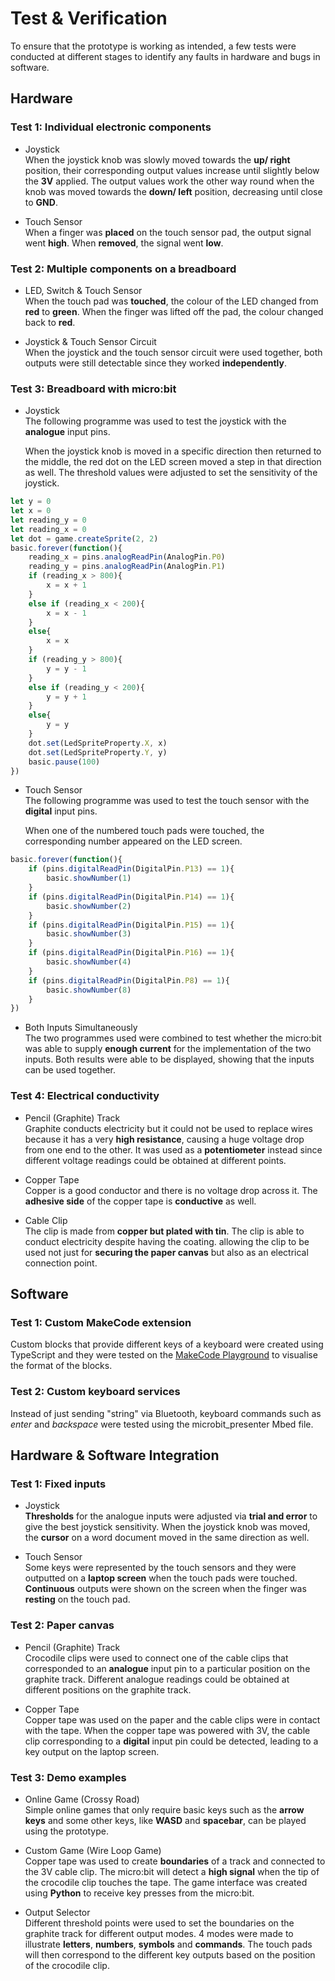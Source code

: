 # Test & Verification

To ensure that the prototype is working as intended, a few tests were conducted at different stages to identify any faults in hardware and bugs in software.

## Hardware
### Test 1: Individual electronic components
* Joystick  
When the joystick knob was slowly moved towards the **up/ right** position, their corresponding output values increase until slightly below the **3V** applied. The output values work the other way round when the knob was moved towards the **down/ left** position, decreasing until close to **GND**.

* Touch Sensor  
When a finger was **placed** on the touch sensor pad, the output signal went **high**. When **removed**, the signal went **low**.

### Test 2: Multiple components on a breadboard
* LED, Switch & Touch Sensor  
When the touch pad was **touched**, the colour of the LED changed from **red** to **green**. When the finger was lifted off the pad, the colour changed back to **red**.

* Joystick & Touch Sensor Circuit  
When the joystick and the touch sensor circuit were used together, both outputs were still detectable since they worked **independently**.

### Test 3: Breadboard with micro:bit
* Joystick  
The following programme was used to test the joystick with the **analogue** input pins.

  When the joystick knob is moved in a specific direction then returned to the middle, the red dot on the LED screen moved a step in that direction as well. The threshold values were adjusted to set the sensitivity of the joystick.

``` javascript
let y = 0
let x = 0
let reading_y = 0
let reading_x = 0
let dot = game.createSprite(2, 2)
basic.forever(function(){
    reading_x = pins.analogReadPin(AnalogPin.P0)
    reading_y = pins.analogReadPin(AnalogPin.P1)
    if (reading_x > 800){
        x = x + 1
    } 
    else if (reading_x < 200){
        x = x - 1
    } 
    else{
        x = x
    }
    if (reading_y > 800){
        y = y - 1
    } 
    else if (reading_y < 200){
        y = y + 1
    } 
    else{
        y = y
    }
    dot.set(LedSpriteProperty.X, x)
    dot.set(LedSpriteProperty.Y, y)
    basic.pause(100)
})
```

* Touch Sensor  
The following programme was used to test the touch sensor with the **digital** input pins.

  When one of the numbered touch pads were touched, the corresponding number appeared on the LED screen.

``` javascript
basic.forever(function(){
    if (pins.digitalReadPin(DigitalPin.P13) == 1){
        basic.showNumber(1)
    }
    if (pins.digitalReadPin(DigitalPin.P14) == 1){
        basic.showNumber(2)
    }
    if (pins.digitalReadPin(DigitalPin.P15) == 1){
        basic.showNumber(3)
    }
    if (pins.digitalReadPin(DigitalPin.P16) == 1){
        basic.showNumber(4)
    }
    if (pins.digitalReadPin(DigitalPin.P8) == 1){
        basic.showNumber(8)
    }
})
```

* Both Inputs Simultaneously  
The two programmes used were combined to test whether the micro:bit was able to supply **enough current** for the implementation of the two inputs. Both results were able to be displayed, showing that the inputs can be used together.

### Test 4: Electrical conductivity
* Pencil (Graphite) Track  
Graphite conducts electricity but it could not be used to replace wires because it has a very **high resistance**, causing a huge voltage drop from one end to the other. It was used as a **potentiometer** instead since different voltage readings could be obtained at different points.

* Copper Tape  
Copper is a good conductor and there is no voltage drop across it. The **adhesive side** of the copper tape is **conductive** as well.

* Cable Clip  
The clip is made from **copper but plated with tin**. The clip is able to conduct electricity despite having the coating. allowing the clip to be used not just for **securing the paper canvas** but also as an electrical connection point.

## Software
### Test 1: Custom MakeCode extension
Custom blocks that provide different keys of a keyboard were created using TypeScript and they were tested on the [MakeCode Playground](https://makecode.com/playground) to visualise the format of the blocks.

### Test 2: Custom keyboard services
Instead of just sending "string" via Bluetooth, keyboard commands such as _enter_ and _backspace_ were tested using the microbit_presenter Mbed file.

## Hardware & Software Integration
### Test 1: Fixed inputs
* Joystick  
 **Thresholds** for the analogue inputs were adjusted via **trial and error** to give the best joystick sensitivity. When the joystick knob was moved, the **cursor** on a word document moved in the same direction as well.

* Touch Sensor  
Some keys were represented by the touch sensors and they were outputted on a **laptop screen** when the touch pads were touched. **Continuous** outputs were shown on the screen when the finger was **resting** on the touch pad.

### Test 2: Paper canvas
* Pencil (Graphite) Track  
Crocodile clips were used to connect one of the cable clips that corresponded to an **analogue** input pin to a particular position on the graphite track. Different analogue readings could be obtained at different positions on the graphite track.

* Copper Tape  
Copper tape was used on the paper and the cable clips were in contact with the tape. When the copper tape was powered with 3V, the cable clip corresponding to a **digital** input pin could be detected, leading to a key output on the laptop screen.

### Test 3: Demo examples
* Online Game (Crossy Road)  
Simple online games that only require basic keys such as the **arrow keys** and some other keys, like **WASD** and **spacebar**, can be played using the prototype. 

* Custom Game (Wire Loop Game)  
Copper tape was used to create **boundaries** of a track and connected to the 3V cable clip. The micro:bit will detect a **high signal** when the tip of the crocodile clip touches the tape. The game interface was created using **Python** to receive key presses from the micro:bit.

* Output Selector  
Different threshold points were used to set the boundaries on the graphite track for different output modes. 4 modes were made to illustrate **letters**, **numbers**, **symbols** and **commands**. The touch pads will then correspond to the different key outputs based on the position of the crocodile clip.

